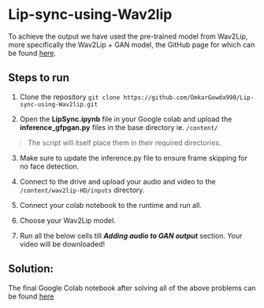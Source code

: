 # Lip-sync-using-Wav2lip

To achieve the output we have used the pre-trained model from Wav2Lip, more specifically the Wav2Lip + GAN model, the GitHub page for which can be found [here](https://github.com/Rudrabha/Wav2Lip).

## Steps to run
1. Clone the repository `git clone https://github.com/OmkarGowda990/Lip-sync-using-Wav2lip.git`

2. Open the **LipSync.ipynb** file in your Google colab and upload the **inference_gfpgan.py** files in the base directory ie. `/content/` 
> The script will itself place them in their required directories.

3. Make sure to update the inference.py file to ensure frame skipping for no face detection.

4. Connect to the drive and upload your audio and video to the `/content/wav2lip-HD/inputs` directory.
   
5. Connect your colab notebook to the runtime and run all.
  
7. Choose your Wav2Lip model. 

8. Run all the below cells till ***Adding audio to GAN output*** section. Your video will be downloaded!


## Solution:
The final Google Colab notebook after solving all of the above problems can be found [here](https://colab.research.google.com/drive/11Ik6RS80jY8zlLd7bdtfyv0kGVTB7Rlc?usp=sharing)

